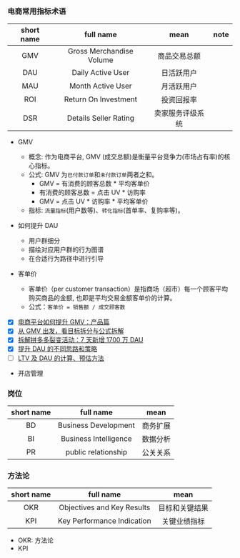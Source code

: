 <!--
abbrlink: kb3tez6q
-->

### 电商常用指标术语

| short name |        full name         |       mean       | note  |
| :--------: | :----------------------: | :--------------: | :---: |
|    GMV     | Gross Merchandise Volume |   商品交易总额   |       |
|    DAU     |    Daily Active User     |    日活跃用户    |       |
|    MAU     |    Month Active User     |    月活跃用户    |       |
|    ROI     |   Return On Investment   |    投资回报率    |       |
|    DSR     |  Details Seller Rating   | 卖家服务评级系统 |       |

* GMV
  * 概念: 作为电商平台, GMV (成交总额)是衡量平台竞争力(市场占有率)的核心指标。
  * 公式: GMV 为`已付款订单`和`未付款订单`两者之和。
    * GMV = 有消费的顾客总数 * 平均客单价
    * 有消费的顾客总数 = 点击 UV * 访购率
    * GMV = 点击 UV * 访购率 * 平均客单价
  * 指标: `流量指标`(用户数等)、`转化指标`(首单率、复购率等)。

* 如何提升 DAU
  * 用户群细分
  * 描绘对应用户群的行为图谱
  * 在合适行为路径中进行引导

* 客单价
  * 客单价（per customer transaction）是指商场（超市）每一个顾客平均购买商品的金额, 也即是平均交易金额客单价的计算。
  * 公式：`客单价 = 销售额 / 成交顾客数`

- [x] [电商平台如何提升 GMV：产品篇](http://www.woshipm.com/pd/766707.html)
- [x] [从 GMV 出发，看目标拆分与公式拆解](http://www.woshipm.com/operate/4000572.html)
- [x] [拆解拼多多裂变活动：7 天新增 1700 万 DAU](http://www.woshipm.com/operate/2951693.html)
- [x] [提升 DAU 的不同思路和策略](http://www.woshipm.com/operate/2739697.html)
- [ ] [LTV 及 DAU 的计算、预估方法](http://www.woshipm.com/operate/4091166.html)

* 开店管理

### 岗位

| short name |       full name       |   mean   |
| :--------: | :-------------------: | :------: |
|     BD     | Business Development  | 商务扩展 |
|     BI     | Business Intelligence | 数据分析 |
|     PR     |  public relationship  | 公关关系 |

### 方法论

| short name |         full name          |      mean      |
| :--------: | :------------------------: | :------------: |
|    OKR     | Objectives and Key Results | 目标和关键结果 |
|    KPI     | Key Performance Indication |  关键业绩指标  |

* OKR: 方法论
* KPI
